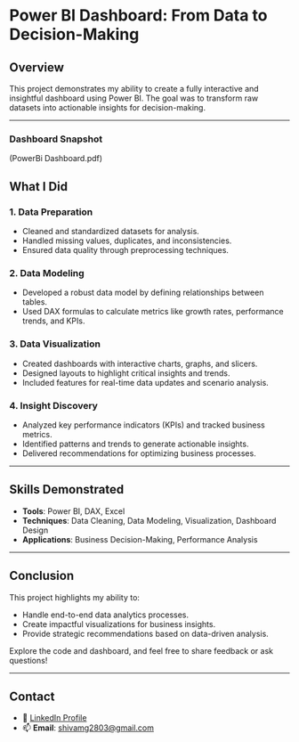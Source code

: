 # **Power BI Dashboard: From Data to Decision-Making**  

## **Overview**  
This project demonstrates my ability to create a fully interactive and insightful dashboard using Power BI. The goal was to transform raw datasets into actionable insights for decision-making.  

---

### **Dashboard Snapshot**  
(PowerBi Dashboard.pdf)


## **What I Did**  

### **1. Data Preparation**  
- Cleaned and standardized datasets for analysis.  
- Handled missing values, duplicates, and inconsistencies.  
- Ensured data quality through preprocessing techniques.  

### **2. Data Modeling**  
- Developed a robust data model by defining relationships between tables.  
- Used DAX formulas to calculate metrics like growth rates, performance trends, and KPIs.  

### **3. Data Visualization**  
- Created dashboards with interactive charts, graphs, and slicers.  
- Designed layouts to highlight critical insights and trends.  
- Included features for real-time data updates and scenario analysis.  

### **4. Insight Discovery**  
- Analyzed key performance indicators (KPIs) and tracked business metrics.  
- Identified patterns and trends to generate actionable insights.  
- Delivered recommendations for optimizing business processes.  

---

## **Skills Demonstrated**  
- **Tools**: Power BI, DAX, Excel  
- **Techniques**: Data Cleaning, Data Modeling, Visualization, Dashboard Design  
- **Applications**: Business Decision-Making, Performance Analysis  
  

---

## **Conclusion**  
This project highlights my ability to:  
- Handle end-to-end data analytics processes.  
- Create impactful visualizations for business insights.  
- Provide strategic recommendations based on data-driven analysis.  

Explore the code and dashboard, and feel free to share feedback or ask questions!  

---

## **Contact**  
- 🔗 [LinkedIn Profile](https://linkedin.com/in/shivamguptaaaa)  
- 📫 **Email**: shivamg2803@gmail.com  
